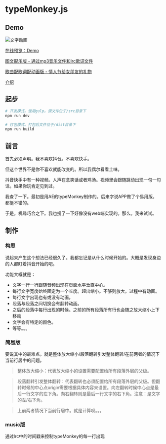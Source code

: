 # typeMonkey.js 

## Demo 

![文字动画](https://wx1.sinaimg.cn/mw690/4d227521ly1fzda7zr393g204607kao9.gif)  

[在线预览：Demo](https://tuannvbg.github.io/typeMonkey.js/dist/) 

[图文配乐版 - 通过mp3音乐文件和lrc歌词文件](https://tuannvbg.github.io/typeMonkey.js/dist/music/) 

[歌曲配歌词配动画版 - 情人节给女朋友的礼物](https://tuannvbg.github.io/typeMonkey.js/dist/loving/) 


[介绍](https://nostarsnow.github.io/2019/01/20/typemonkey/) 


## 起步

```bash
# 开发模式。使用gulp。源文件位于/src目录下
npm run dev

# 打包模式。打包后文件位于/dist目录下
npm run build
```


## 前言 

首先必须声明。我不喜欢抖音。不喜欢快手。 

但这个世界不是你不喜欢就能改变的。所以我偶尔看看土味。 

抖音快手中有一种视频。人声在念笑话或者鸡汤。视频里会跟随跳动出现一句一句话。如果你玩肯定见到过。 

我查了一下。最初是用AE的typeMonkey制作的。后来字说APP做了个易用版。都挺不错的。

于是。机缘巧合之下。我也搜了一下好像没有web端实现的。那么。我来试试。 

## 制作 

### 构思 

说起来产生这个想法已经很久了。我都忘记是从什么时候开始的。大概是发现身边的人都盯着抖音开始的吧。 

功能大概就是：

* 文字一行一行跟随音频出现在页面水平垂直中心。 
* 每行文字宽度始终固定为一个长度。超出缩小。不够则放大。过程中有动画。 
* 每行文字出现也有或没有动画。
* 段落与段落之间切换会有翻转动画。
* 之后的段落中每行出现的时候。之前的所有段落所有行也会随之放大缩小上下移动
* 文字会有特定的颜色。
* 等等。。。

### 简易版

要说其中的最难点。就是整体放大缩小/段落翻转引发整体翻转/在前两者的情况下当前行居中的问题。

> 整体放大缩小：代表放大缩小的设置需要配置给所有段落外层的父级。 

> 段落翻转引发整体翻转：代表翻转也必须配置给所有段落外层的父级。但翻转时候的中心点origin需要根据具体内容来设置。向左翻转时候中心点是最后一行文字的左下角。向右翻转则是最后一行文字的右下角。注意：是文字的左/右下角。 

> 上前两者情况下当前行居中。就是计算呗。。。

### music版

通过lrc中的时间戳来控制typeMonkey的每一行出现





